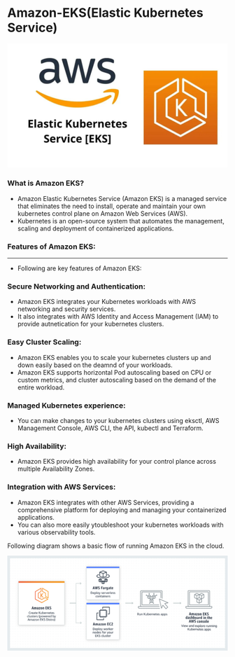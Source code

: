 # Amazon-EKS(Elastic Kubernetes Service)

![Amazon-EKS](Images/Amazon-EKS-Logo.jpg)


### **What is Amazon EKS?**

- Amazon Elastic Kubernetes Service (Amazon EKS) is a managed service that eliminates the need to install, operate and maintain your own kubernetes control plane on Amazon Web Services (AWS).
- Kubernetes is an open-source system that automates the management, scaling and deployment of containerized applications.

### **Features of Amazon EKS:**
--------------------------------

- Following are key features of Amazon EKS:

### **Secure Networking and Authentication:**

- Amazon EKS integrates your Kubernetes workloads with AWS networking and security services.
- It also integrates with AWS Identity and Access Management (IAM) to provide autnetication for your kubernetes clusters.

### **Easy Cluster Scaling:**

- Amazon EKS enables you to scale your kubernetes clusters up and down easily based on the deamnd of your workloads.
- Amazon EKS supports horizontal Pod autoscaling based on CPU or custom metrics, and cluster autoscaling based on the demand of the entire workload.

### **Managed Kubernetes experience:**

- You can make changes to your kubernetes clusters using eksctl, AWS Management Console, AWS CLI, the API, kubectl and Terraform.

### **High Availability:**

- Amazon EKS provides high availability for your control plance across multiple Availability Zones.

### **Integration with AWS Services:**

- Amazon EKS integrates with other AWS Services, providing a comprehensive platform for deploying and managing your containerized applications.
- You can also more easily ytoubleshoot your kubernetes workloads with various observability tools.

Following diagram shows a basic flow of running Amazon EKS in the cloud.

![Amazon-EKS-Flow-diagram](Images/Amazon-EKS-Flow-Diagram.png)